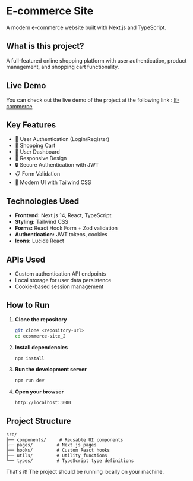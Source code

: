 # E-commerce Site

A modern e-commerce website built with Next.js and TypeScript.

## What is this project?

A full-featured online shopping platform with user authentication, product management, and shopping cart functionality.

## Live Demo
You can check out the live demo of the project at the following link : [E-commerce](https://e-commerce-g2za.vercel.app/)

## Key Features

- 🔐 User Authentication (Login/Register)
- 🛒 Shopping Cart
- 👤 User Dashboard
- 📱 Responsive Design
- 🔒 Secure Authentication with JWT
- 📋 Form Validation
- 🎨 Modern UI with Tailwind CSS

## Technologies Used

- **Frontend:** Next.js 14, React, TypeScript
- **Styling:** Tailwind CSS
- **Forms:** React Hook Form + Zod validation
- **Authentication:** JWT tokens, cookies
- **Icons:** Lucide React

## APIs Used

- Custom authentication API endpoints
- Local storage for user data persistence
- Cookie-based session management

## How to Run

1. **Clone the repository**
   ```bash
   git clone <repository-url>
   cd ecommerce-site_2
   ```

2. **Install dependencies**
   ```bash
   npm install
   ```

3. **Run the development server**
   ```bash
   npm run dev
   ```

4. **Open your browser**
   ```
   http://localhost:3000
   ```

## Project Structure

```
src/
├── components/     # Reusable UI components
├── pages/         # Next.js pages
├── hooks/         # Custom React hooks
├── utils/         # Utility functions
└── types/         # TypeScript type definitions
```

That's it! The project should be running locally on your machine.